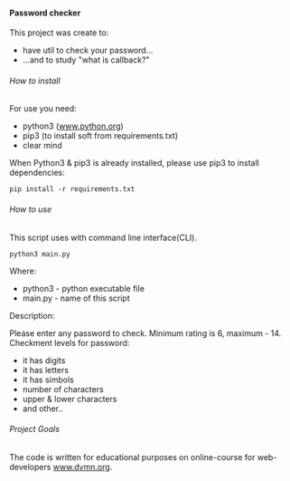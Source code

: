 #### Password checker

This project was create to:
 - have util to check your password...
 - ...and to study "what is callback?" 

###### How to install

For use you need:
- python3 (www.python.org)
- pip3 (to install soft from requirements.txt)
- clear mind 

When Python3 & pip3 is already installed, please use pip3 to install dependencies:

`pip install -r requirements.txt`

###### How to use

This script uses with command line interface(CLI).

`python3 main.py`

Where:
- python3 - python executable file
- main.py - name of this script

Description:

Please enter any password to check.
Minimum rating is 6, maximum - 14.
Checkment levels for password:
 - it has digits
 - it has letters
 - it has simbols
 - number of characters
 - upper & lower characters
 - and other..

###### Project Goals

The code is written for educational purposes on online-course for web-developers www.dvmn.org.
